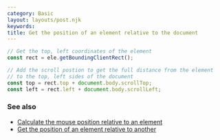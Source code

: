 ```yaml
---
category: Basic
layout: layouts/post.njk
keywords:
title: Get the position of an element relative to the document
---
```


```js
// Get the top, left coordinates of the element
const rect = ele.getBoundingClientRect();

// Add the scroll postion to get the full distance from the element
// to the top, left sides of the document
const top = rect.top + document.body.scrollTop;
const left = rect.left + document.body.scrollLeft;
```

### See also

-   [Calculate the mouse position relative to an element](/calculate-the-mouse-position-relative-to-an-element)
-   [Get the position of an element relative to another](/get-the-position-of-an-element-relative-to-another)
